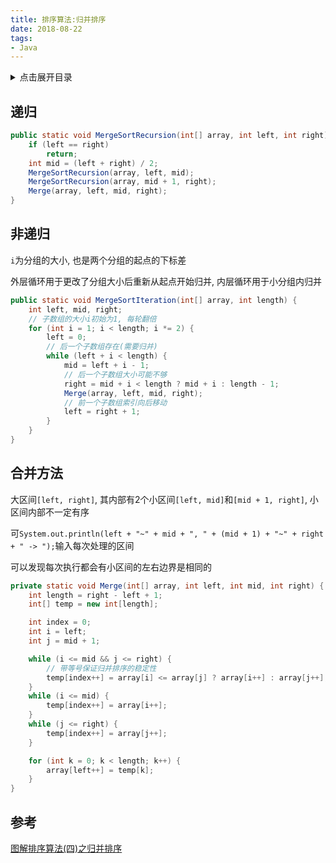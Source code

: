 ```yaml
---
title: 排序算法:归并排序
date: 2018-08-22
tags:
- Java
---
```

<details>
<summary>点击展开目录</summary>
<!-- TOC -->

- [递归](#递归)
- [非递归](#非递归)
- [合并方法](#合并方法)
- [参考](#参考)

<!-- /TOC -->
</details>

## 递归

```Java
public static void MergeSortRecursion(int[] array, int left, int right) {
    if (left == right)
        return;
    int mid = (left + right) / 2;
    MergeSortRecursion(array, left, mid);
    MergeSortRecursion(array, mid + 1, right);
    Merge(array, left, mid, right);
}
```

## 非递归

`i`为分组的大小, 也是两个分组的起点的下标差

外层循环用于更改了分组大小后重新从起点开始归并, 内层循环用于小分组内归并

```Java
public static void MergeSortIteration(int[] array, int length) {
    int left, mid, right;
    // 子数组的大小i初始为1, 每轮翻倍
    for (int i = 1; i < length; i *= 2) {
        left = 0;
        // 后一个子数组存在(需要归并)
        while (left + i < length) {
            mid = left + i - 1;
            // 后一个子数组大小可能不够
            right = mid + i < length ? mid + i : length - 1;
            Merge(array, left, mid, right);
            // 前一个子数组索引向后移动
            left = right + 1;
        }
    }
}
```

## 合并方法

大区间`[left, right]`, 其内部有2个小区间`[left, mid]`和`[mid + 1, right]`, 小区间内部不一定有序

可`System.out.println(left + "~" + mid + ", " + (mid + 1) + "~" + right + " -> ");`输入每次处理的区间

可以发现每次执行都会有小区间的左右边界是相同的
```Java
private static void Merge(int[] array, int left, int mid, int right) {
    int length = right - left + 1;
    int[] temp = new int[length];

    int index = 0;
    int i = left;
    int j = mid + 1;

    while (i <= mid && j <= right) {
        // 带等号保证归并排序的稳定性
        temp[index++] = array[i] <= array[j] ? array[i++] : array[j++];
    }
    while (i <= mid) {
        temp[index++] = array[i++];
    }
    while (j <= right) {
        temp[index++] = array[j++];
    }

    for (int k = 0; k < length; k++) {
        array[left++] = temp[k];
    }
}
```

## 参考

[图解排序算法(四)之归并排序](https://www.cnblogs.com/chengxiao/p/6194356.html)

